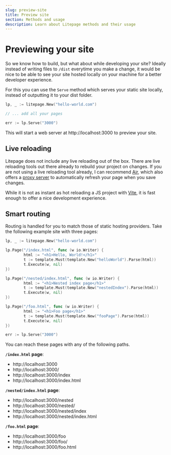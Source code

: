 ```yaml
---
slug: preview-site
title: Preview site
section: Methods and usage
description: Learn about Litepage methods and their usage
---
```


# Previewing your site

So we know how to build, but what about while developing your site? Ideally instead of writing files to `/dist` everytime you make a change, it would be nice to be able to see your site hosted locally on your machine for a better developer experience.

For this you can use the `Serve` method which serves your static site locally, instead of outputting it to your dist folder.

```go
lp, _ := litepage.New("hello-world.com")

// ... add all your pages

err := lp.Serve("3000")
```

This will start a web server at http://localhost:3000 to preview your site.

## Live reloading

Litepage does not include any live reloading out of the box. There are live reloading tools out there already to rebuild your project on changes. If you are not using a live reloading tool already, I can recommend [Air](https://github.com/air-verse/air), which also offers a [proxy server](https://github.com/air-verse/air/pull/512) to automatically refresh your page when you save changes.

While it is not as instant as hot reloading a JS project with [Vite](https://vite.dev/), it is fast enough to offer a nice development experience.

## Smart routing

Routing is handled for you to match those of static hosting providers. Take the following example site with three pages:

```go
lp, _ := litepage.New("hello-world.com")

lp.Page("/index.html", func (w io.Writer) {
		html := "<h1>Hello, World!</h1>"
		t := template.Must(template.New("helloWorld").Parse(html))
	    t.Execute(w, nil)
})

lp.Page("/nested/index.html", func (w io.Writer) {
		html := "<h1>Nested index page</h1>"
		t := template.Must(template.New("nestedIndex").Parse(html))
	    t.Execute(w, nil)
})

lp.Page("/foo.html", func (w io.Writer) {
		html := "<h1>Foo page</h1>"
		t := template.Must(template.New("fooPage").Parse(html))
	    t.Execute(w, nil)
})

err := lp.Serve("3000")
```

You can reach these pages with any of the following paths.

**`/index.html` page**:

- http://localhost:3000
- http://localhost:3000/
- http://localhost:3000/index
- http://localhost:3000/index.html

**`/nested/index.html` page**:

- http://localhost:3000/nested
- http://localhost:3000/nested/
- http://localhost:3000/nested/index
- http://localhost:3000/nested/index.html

**`/foo.html` page**:

- http://localhost:3000/foo
- http://localhost:3000/foo/
- http://localhost:3000/foo.html
